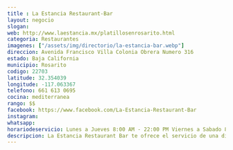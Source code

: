```yaml
---
title : La Estancia Restaurant-Bar
layout: negocio
slogan:
web: http://www.laestancia.mx/platillosenrosarito.html
categoria: Restaurantes
imagenes: ["/assets/img/directorio/la-estancia-bar.webp"]
direccion: Avenida Francisco Villa Colonia Obrera Numero 316
estado: Baja California
municipio: Rosarito
codigo: 22703
latitude: 32.354039
longitude: -117.063367
telefono: 661 613 0695
cocina: mediterranea
rango: $$
facebook: https://www.facebook.com/La-Estancia-Restaurant-Bar
instagram:
whatsapp:
horariodeservicio: Lunes a Jueves 8:00 AM - 22:00 PM Viernes a Sabado 8:00 - 23:30 Domingo 8:00 - 22:00
descripcion: La Estancia Restaurant Bar te ofrece el servicio de una diversidad de platillos de alta calidad, al igual que puedes degustar algunos de nuestros platillos en un ambiente tranquilo, acogedor. ¡Visitalos!
---
```

<!--div class="embed-responsive embed-responsive-16by9">

<iframe src="https://www.facebook.com/plugins/video.php?href=https%3A%2F%2Fwww.facebook.com%2F181505635801596%2Fvideos%2F2789426944614716%2F&show_text=0&width=560" width="560" height="315" style="border:none;overflow:hidden" scrolling="no" frameborder="0" allowTransparency="true" allowFullScreen="true"></iframe-->